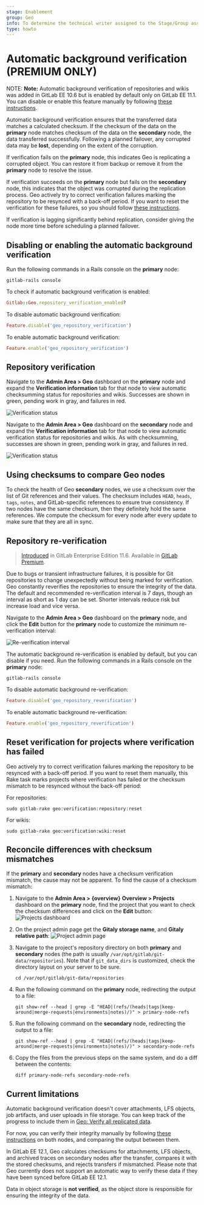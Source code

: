 ```yaml
---
stage: Enablement
group: Geo
info: To determine the technical writer assigned to the Stage/Group associated with this page, see https://about.gitlab.com/handbook/engineering/ux/technical-writing/#designated-technical-writers
type: howto
---
```


# Automatic background verification **(PREMIUM ONLY)**

NOTE: **Note:**
Automatic background verification of repositories and wikis was added in
GitLab EE 10.6 but is enabled by default only on GitLab EE 11.1. You can
disable or enable this feature manually by following
[these instructions](#disabling-or-enabling-the-automatic-background-verification).

Automatic background verification ensures that the transferred data matches a
calculated checksum. If the checksum of the data on the **primary** node matches checksum of the
data on the **secondary** node, the data transferred successfully. Following a planned failover,
any corrupted data may be **lost**, depending on the extent of the corruption.

If verification fails on the **primary** node, this indicates Geo is replicating a corrupted object.
You can restore it from backup or remove it from the **primary** node to resolve the issue.

If verification succeeds on the **primary** node but fails on the **secondary** node,
this indicates that the object was corrupted during the replication process.
Geo actively try to correct verification failures marking the repository to
be resynced with a back-off period. If you want to reset the verification for
these failures, so you should follow [these instructions](background_verification.md#reset-verification-for-projects-where-verification-has-failed).

If verification is lagging significantly behind replication, consider giving
the node more time before scheduling a planned failover.

## Disabling or enabling the automatic background verification

Run the following commands in a Rails console on the **primary** node:

```shell
gitlab-rails console
```

To check if automatic background verification is enabled:

```ruby
Gitlab::Geo.repository_verification_enabled?
```

To disable automatic background verification:

```ruby
Feature.disable('geo_repository_verification')
```

To enable automatic background verification:

```ruby
Feature.enable('geo_repository_verification')
```

## Repository verification

Navigate to the **Admin Area > Geo** dashboard on the **primary** node and expand
the **Verification information** tab for that node to view automatic checksumming
status for repositories and wikis. Successes are shown in green, pending work
in gray, and failures in red.

![Verification status](img/verification-status-primary.png)

Navigate to the **Admin Area > Geo** dashboard on the **secondary** node and expand
the **Verification information** tab for that node to view automatic verification
status for repositories and wikis. As with checksumming, successes are shown in
green, pending work in gray, and failures in red.

![Verification status](img/verification-status-secondary.png)

## Using checksums to compare Geo nodes

To check the health of Geo **secondary** nodes, we use a checksum over the list of
Git references and their values. The checksum includes `HEAD`, `heads`, `tags`,
`notes`, and GitLab-specific references to ensure true consistency. If two nodes
have the same checksum, then they definitely hold the same references. We compute
the checksum for every node after every update to make sure that they are all
in sync.

## Repository re-verification

> [Introduced](https://gitlab.com/gitlab-org/gitlab/-/merge_requests/8550) in GitLab Enterprise Edition 11.6. Available in [GitLab Premium](https://about.gitlab.com/pricing/).

Due to bugs or transient infrastructure failures, it is possible for Git
repositories to change unexpectedly without being marked for verification.
Geo constantly reverifies the repositories to ensure the integrity of the
data. The default and recommended re-verification interval is 7 days, though
an interval as short as 1 day can be set. Shorter intervals reduce risk but
increase load and vice versa.

Navigate to the **Admin Area > Geo** dashboard on the **primary** node, and
click the **Edit** button for the **primary** node to customize the minimum
re-verification interval:

![Re-verification interval](img/reverification-interval.png)

The automatic background re-verification is enabled by default, but you can
disable if you need. Run the following commands in a Rails console on the
**primary** node:

```shell
gitlab-rails console
```

To disable automatic background re-verification:

```ruby
Feature.disable('geo_repository_reverification')
```

To enable automatic background re-verification:

```ruby
Feature.enable('geo_repository_reverification')
```

## Reset verification for projects where verification has failed

Geo actively try to correct verification failures marking the repository to
be resynced with a back-off period. If you want to reset them manually, this
Rake task marks projects where verification has failed or the checksum mismatch
to be resynced without the back-off period:

For repositories:

```shell
sudo gitlab-rake geo:verification:repository:reset
```

For wikis:

```shell
sudo gitlab-rake geo:verification:wiki:reset
```

## Reconcile differences with checksum mismatches

If the **primary** and **secondary** nodes have a checksum verification mismatch, the cause may not be apparent. To find the cause of a checksum mismatch:

1. Navigate to the **Admin Area >** **{overview}** **Overview > Projects** dashboard on the **primary** node, find the
   project that you want to check the checksum differences and click on the
   **Edit** button:
   ![Projects dashboard](img/checksum-differences-admin-projects.png)

1. On the project admin page get the **Gitaly storage name**, and **Gitaly relative path**:
   ![Project admin page](img/checksum-differences-admin-project-page.png)

1. Navigate to the project's repository directory on both **primary** and **secondary** nodes
   (the path is usually `/var/opt/gitlab/git-data/repositories`). Note that if `git_data_dirs`
   is customized, check the directory layout on your server to be sure.

   ```shell
   cd /var/opt/gitlab/git-data/repositories
   ```

1. Run the following command on the **primary** node, redirecting the output to a file:

   ```shell
   git show-ref --head | grep -E "HEAD|(refs/(heads|tags|keep-around|merge-requests|environments|notes)/)" > primary-node-refs
   ```

1. Run the following command on the **secondary** node, redirecting the output to a file:

   ```shell
   git show-ref --head | grep -E "HEAD|(refs/(heads|tags|keep-around|merge-requests|environments|notes)/)" > secondary-node-refs
   ```

1. Copy the files from the previous steps on the same system, and do a diff between the contents:

   ```shell
   diff primary-node-refs secondary-node-refs
   ```

## Current limitations

Automatic background verification doesn't cover attachments, LFS objects,
job artifacts, and user uploads in file storage. You can keep track of the
progress to include them in [Geo: Verify all replicated data](https://gitlab.com/groups/gitlab-org/-/epics/1430).

For now, you can verify their integrity
manually by following [these instructions](../../raketasks/check.md) on both
nodes, and comparing the output between them.

In GitLab EE 12.1, Geo calculates checksums for attachments, LFS objects, and
archived traces on secondary nodes after the transfer, compares it with the
stored checksums, and rejects transfers if mismatched. Please note that Geo
currently does not support an automatic way to verify these data if they have
been synced before GitLab EE 12.1.

Data in object storage is **not verified**, as the object store is responsible
for ensuring the integrity of the data.
